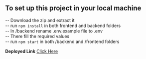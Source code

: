 ## To set up this project in your local machine

-- Download the zip and extract it<br>
-- run `npm install` in both frontend and backend folders<br>
-- In /backend rename .env.example file to .env<br>
-- There fill the required values<br>
-- run `npm start` in both /backend and /frontend folders<br>

**Deployed Link** [Click Here](https://luxury-lily-ed6ae4.netlify.app/login)
